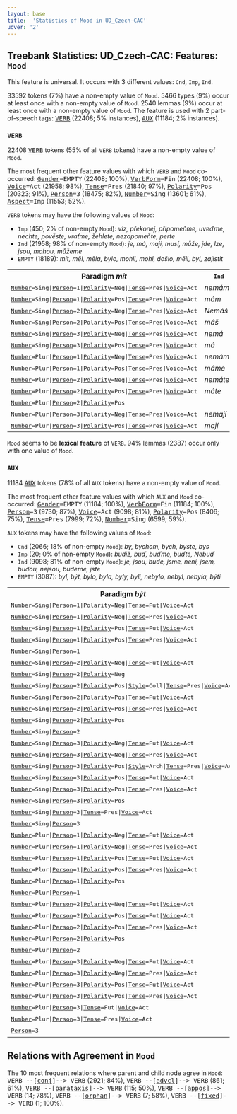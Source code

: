 ```yaml
---
layout: base
title:  'Statistics of Mood in UD_Czech-CAC'
udver: '2'
---
```


## Treebank Statistics: UD_Czech-CAC: Features: `Mood`

This feature is universal.
It occurs with 3 different values: `Cnd`, `Imp`, `Ind`.

33592 tokens (7%) have a non-empty value of `Mood`.
5466 types (9%) occur at least once with a non-empty value of `Mood`.
2540 lemmas (9%) occur at least once with a non-empty value of `Mood`.
The feature is used with 2 part-of-speech tags: <tt><a href="cs_cac-pos-VERB.html">VERB</a></tt> (22408; 5% instances), <tt><a href="cs_cac-pos-AUX.html">AUX</a></tt> (11184; 2% instances).

### `VERB`

22408 <tt><a href="cs_cac-pos-VERB.html">VERB</a></tt> tokens (55% of all `VERB` tokens) have a non-empty value of `Mood`.

The most frequent other feature values with which `VERB` and `Mood` co-occurred: <tt><a href="cs_cac-feat-Gender.html">Gender</a></tt><tt>=EMPTY</tt> (22408; 100%), <tt><a href="cs_cac-feat-VerbForm.html">VerbForm</a></tt><tt>=Fin</tt> (22408; 100%), <tt><a href="cs_cac-feat-Voice.html">Voice</a></tt><tt>=Act</tt> (21958; 98%), <tt><a href="cs_cac-feat-Tense.html">Tense</a></tt><tt>=Pres</tt> (21840; 97%), <tt><a href="cs_cac-feat-Polarity.html">Polarity</a></tt><tt>=Pos</tt> (20323; 91%), <tt><a href="cs_cac-feat-Person.html">Person</a></tt><tt>=3</tt> (18475; 82%), <tt><a href="cs_cac-feat-Number.html">Number</a></tt><tt>=Sing</tt> (13601; 61%), <tt><a href="cs_cac-feat-Aspect.html">Aspect</a></tt><tt>=Imp</tt> (11553; 52%).

`VERB` tokens may have the following values of `Mood`:

* `Imp` (450; 2% of non-empty `Mood`): <em>viz, překonej, připomeňme, uveďme, nechte, pověste, vraťme, žehlete, nezapomeňte, perte</em>
* `Ind` (21958; 98% of non-empty `Mood`): <em>je, má, mají, musí, může, jde, lze, jsou, mohou, můžeme</em>
* `EMPTY` (18189): <em>mít, měl, měla, bylo, mohli, mohl, došlo, měli, byl, zajistit</em>

<table>
  <tr><th>Paradigm <i>mít</i></th><th><tt>Ind</tt></th><th><tt>Imp</tt></th></tr>
  <tr><td><tt><tt><a href="cs_cac-feat-Number.html">Number</a></tt><tt>=Sing</tt>|<tt><a href="cs_cac-feat-Person.html">Person</a></tt><tt>=1</tt>|<tt><a href="cs_cac-feat-Polarity.html">Polarity</a></tt><tt>=Neg</tt>|<tt><a href="cs_cac-feat-Tense.html">Tense</a></tt><tt>=Pres</tt>|<tt><a href="cs_cac-feat-Voice.html">Voice</a></tt><tt>=Act</tt></tt></td><td><em>nemám</em></td><td></td></tr>
  <tr><td><tt><tt><a href="cs_cac-feat-Number.html">Number</a></tt><tt>=Sing</tt>|<tt><a href="cs_cac-feat-Person.html">Person</a></tt><tt>=1</tt>|<tt><a href="cs_cac-feat-Polarity.html">Polarity</a></tt><tt>=Pos</tt>|<tt><a href="cs_cac-feat-Tense.html">Tense</a></tt><tt>=Pres</tt>|<tt><a href="cs_cac-feat-Voice.html">Voice</a></tt><tt>=Act</tt></tt></td><td><em>mám</em></td><td></td></tr>
  <tr><td><tt><tt><a href="cs_cac-feat-Number.html">Number</a></tt><tt>=Sing</tt>|<tt><a href="cs_cac-feat-Person.html">Person</a></tt><tt>=2</tt>|<tt><a href="cs_cac-feat-Polarity.html">Polarity</a></tt><tt>=Neg</tt>|<tt><a href="cs_cac-feat-Tense.html">Tense</a></tt><tt>=Pres</tt>|<tt><a href="cs_cac-feat-Voice.html">Voice</a></tt><tt>=Act</tt></tt></td><td><em>Nemáš</em></td><td></td></tr>
  <tr><td><tt><tt><a href="cs_cac-feat-Number.html">Number</a></tt><tt>=Sing</tt>|<tt><a href="cs_cac-feat-Person.html">Person</a></tt><tt>=2</tt>|<tt><a href="cs_cac-feat-Polarity.html">Polarity</a></tt><tt>=Pos</tt>|<tt><a href="cs_cac-feat-Tense.html">Tense</a></tt><tt>=Pres</tt>|<tt><a href="cs_cac-feat-Voice.html">Voice</a></tt><tt>=Act</tt></tt></td><td><em>máš</em></td><td></td></tr>
  <tr><td><tt><tt><a href="cs_cac-feat-Number.html">Number</a></tt><tt>=Sing</tt>|<tt><a href="cs_cac-feat-Person.html">Person</a></tt><tt>=3</tt>|<tt><a href="cs_cac-feat-Polarity.html">Polarity</a></tt><tt>=Neg</tt>|<tt><a href="cs_cac-feat-Tense.html">Tense</a></tt><tt>=Pres</tt>|<tt><a href="cs_cac-feat-Voice.html">Voice</a></tt><tt>=Act</tt></tt></td><td><em>nemá</em></td><td></td></tr>
  <tr><td><tt><tt><a href="cs_cac-feat-Number.html">Number</a></tt><tt>=Sing</tt>|<tt><a href="cs_cac-feat-Person.html">Person</a></tt><tt>=3</tt>|<tt><a href="cs_cac-feat-Polarity.html">Polarity</a></tt><tt>=Pos</tt>|<tt><a href="cs_cac-feat-Tense.html">Tense</a></tt><tt>=Pres</tt>|<tt><a href="cs_cac-feat-Voice.html">Voice</a></tt><tt>=Act</tt></tt></td><td><em>má</em></td><td></td></tr>
  <tr><td><tt><tt><a href="cs_cac-feat-Number.html">Number</a></tt><tt>=Plur</tt>|<tt><a href="cs_cac-feat-Person.html">Person</a></tt><tt>=1</tt>|<tt><a href="cs_cac-feat-Polarity.html">Polarity</a></tt><tt>=Neg</tt>|<tt><a href="cs_cac-feat-Tense.html">Tense</a></tt><tt>=Pres</tt>|<tt><a href="cs_cac-feat-Voice.html">Voice</a></tt><tt>=Act</tt></tt></td><td><em>nemáme</em></td><td></td></tr>
  <tr><td><tt><tt><a href="cs_cac-feat-Number.html">Number</a></tt><tt>=Plur</tt>|<tt><a href="cs_cac-feat-Person.html">Person</a></tt><tt>=1</tt>|<tt><a href="cs_cac-feat-Polarity.html">Polarity</a></tt><tt>=Pos</tt>|<tt><a href="cs_cac-feat-Tense.html">Tense</a></tt><tt>=Pres</tt>|<tt><a href="cs_cac-feat-Voice.html">Voice</a></tt><tt>=Act</tt></tt></td><td><em>máme</em></td><td></td></tr>
  <tr><td><tt><tt><a href="cs_cac-feat-Number.html">Number</a></tt><tt>=Plur</tt>|<tt><a href="cs_cac-feat-Person.html">Person</a></tt><tt>=2</tt>|<tt><a href="cs_cac-feat-Polarity.html">Polarity</a></tt><tt>=Neg</tt>|<tt><a href="cs_cac-feat-Tense.html">Tense</a></tt><tt>=Pres</tt>|<tt><a href="cs_cac-feat-Voice.html">Voice</a></tt><tt>=Act</tt></tt></td><td><em>nemáte</em></td><td></td></tr>
  <tr><td><tt><tt><a href="cs_cac-feat-Number.html">Number</a></tt><tt>=Plur</tt>|<tt><a href="cs_cac-feat-Person.html">Person</a></tt><tt>=2</tt>|<tt><a href="cs_cac-feat-Polarity.html">Polarity</a></tt><tt>=Pos</tt>|<tt><a href="cs_cac-feat-Tense.html">Tense</a></tt><tt>=Pres</tt>|<tt><a href="cs_cac-feat-Voice.html">Voice</a></tt><tt>=Act</tt></tt></td><td><em>máte</em></td><td></td></tr>
  <tr><td><tt><tt><a href="cs_cac-feat-Number.html">Number</a></tt><tt>=Plur</tt>|<tt><a href="cs_cac-feat-Person.html">Person</a></tt><tt>=2</tt>|<tt><a href="cs_cac-feat-Polarity.html">Polarity</a></tt><tt>=Pos</tt></tt></td><td></td><td><em>mějte</em></td></tr>
  <tr><td><tt><tt><a href="cs_cac-feat-Number.html">Number</a></tt><tt>=Plur</tt>|<tt><a href="cs_cac-feat-Person.html">Person</a></tt><tt>=3</tt>|<tt><a href="cs_cac-feat-Polarity.html">Polarity</a></tt><tt>=Neg</tt>|<tt><a href="cs_cac-feat-Tense.html">Tense</a></tt><tt>=Pres</tt>|<tt><a href="cs_cac-feat-Voice.html">Voice</a></tt><tt>=Act</tt></tt></td><td><em>nemají</em></td><td></td></tr>
  <tr><td><tt><tt><a href="cs_cac-feat-Number.html">Number</a></tt><tt>=Plur</tt>|<tt><a href="cs_cac-feat-Person.html">Person</a></tt><tt>=3</tt>|<tt><a href="cs_cac-feat-Polarity.html">Polarity</a></tt><tt>=Pos</tt>|<tt><a href="cs_cac-feat-Tense.html">Tense</a></tt><tt>=Pres</tt>|<tt><a href="cs_cac-feat-Voice.html">Voice</a></tt><tt>=Act</tt></tt></td><td><em>mají</em></td><td></td></tr>
</table>

`Mood` seems to be **lexical feature** of `VERB`. 94% lemmas (2387) occur only with one value of `Mood`.

### `AUX`

11184 <tt><a href="cs_cac-pos-AUX.html">AUX</a></tt> tokens (78% of all `AUX` tokens) have a non-empty value of `Mood`.

The most frequent other feature values with which `AUX` and `Mood` co-occurred: <tt><a href="cs_cac-feat-Gender.html">Gender</a></tt><tt>=EMPTY</tt> (11184; 100%), <tt><a href="cs_cac-feat-VerbForm.html">VerbForm</a></tt><tt>=Fin</tt> (11184; 100%), <tt><a href="cs_cac-feat-Person.html">Person</a></tt><tt>=3</tt> (9730; 87%), <tt><a href="cs_cac-feat-Voice.html">Voice</a></tt><tt>=Act</tt> (9098; 81%), <tt><a href="cs_cac-feat-Polarity.html">Polarity</a></tt><tt>=Pos</tt> (8406; 75%), <tt><a href="cs_cac-feat-Tense.html">Tense</a></tt><tt>=Pres</tt> (7999; 72%), <tt><a href="cs_cac-feat-Number.html">Number</a></tt><tt>=Sing</tt> (6599; 59%).

`AUX` tokens may have the following values of `Mood`:

* `Cnd` (2066; 18% of non-empty `Mood`): <em>by, bychom, bych, byste, bys</em>
* `Imp` (20; 0% of non-empty `Mood`): <em>budiž, buď, buďme, buďte, Nebuď</em>
* `Ind` (9098; 81% of non-empty `Mood`): <em>je, jsou, bude, jsme, není, jsem, budou, nejsou, budeme, jste</em>
* `EMPTY` (3087): <em>byl, být, bylo, byla, byly, byli, nebylo, nebyl, nebyla, býti</em>

<table>
  <tr><th>Paradigm <i>být</i></th><th><tt>Ind</tt></th><th><tt>Imp</tt></th><th><tt>Cnd</tt></th></tr>
  <tr><td><tt><tt><a href="cs_cac-feat-Number.html">Number</a></tt><tt>=Sing</tt>|<tt><a href="cs_cac-feat-Person.html">Person</a></tt><tt>=1</tt>|<tt><a href="cs_cac-feat-Polarity.html">Polarity</a></tt><tt>=Neg</tt>|<tt><a href="cs_cac-feat-Tense.html">Tense</a></tt><tt>=Fut</tt>|<tt><a href="cs_cac-feat-Voice.html">Voice</a></tt><tt>=Act</tt></tt></td><td><em>nebudu</em></td><td></td><td></td></tr>
  <tr><td><tt><tt><a href="cs_cac-feat-Number.html">Number</a></tt><tt>=Sing</tt>|<tt><a href="cs_cac-feat-Person.html">Person</a></tt><tt>=1</tt>|<tt><a href="cs_cac-feat-Polarity.html">Polarity</a></tt><tt>=Neg</tt>|<tt><a href="cs_cac-feat-Tense.html">Tense</a></tt><tt>=Pres</tt>|<tt><a href="cs_cac-feat-Voice.html">Voice</a></tt><tt>=Act</tt></tt></td><td><em>nejsem</em></td><td></td><td></td></tr>
  <tr><td><tt><tt><a href="cs_cac-feat-Number.html">Number</a></tt><tt>=Sing</tt>|<tt><a href="cs_cac-feat-Person.html">Person</a></tt><tt>=1</tt>|<tt><a href="cs_cac-feat-Polarity.html">Polarity</a></tt><tt>=Pos</tt>|<tt><a href="cs_cac-feat-Tense.html">Tense</a></tt><tt>=Fut</tt>|<tt><a href="cs_cac-feat-Voice.html">Voice</a></tt><tt>=Act</tt></tt></td><td><em>budu</em></td><td></td><td></td></tr>
  <tr><td><tt><tt><a href="cs_cac-feat-Number.html">Number</a></tt><tt>=Sing</tt>|<tt><a href="cs_cac-feat-Person.html">Person</a></tt><tt>=1</tt>|<tt><a href="cs_cac-feat-Polarity.html">Polarity</a></tt><tt>=Pos</tt>|<tt><a href="cs_cac-feat-Tense.html">Tense</a></tt><tt>=Pres</tt>|<tt><a href="cs_cac-feat-Voice.html">Voice</a></tt><tt>=Act</tt></tt></td><td><em>jsem</em></td><td></td><td></td></tr>
  <tr><td><tt><tt><a href="cs_cac-feat-Number.html">Number</a></tt><tt>=Sing</tt>|<tt><a href="cs_cac-feat-Person.html">Person</a></tt><tt>=1</tt></tt></td><td></td><td></td><td><em>bych</em></td></tr>
  <tr><td><tt><tt><a href="cs_cac-feat-Number.html">Number</a></tt><tt>=Sing</tt>|<tt><a href="cs_cac-feat-Person.html">Person</a></tt><tt>=2</tt>|<tt><a href="cs_cac-feat-Polarity.html">Polarity</a></tt><tt>=Neg</tt>|<tt><a href="cs_cac-feat-Tense.html">Tense</a></tt><tt>=Fut</tt>|<tt><a href="cs_cac-feat-Voice.html">Voice</a></tt><tt>=Act</tt></tt></td><td><em>nebudeš</em></td><td></td><td></td></tr>
  <tr><td><tt><tt><a href="cs_cac-feat-Number.html">Number</a></tt><tt>=Sing</tt>|<tt><a href="cs_cac-feat-Person.html">Person</a></tt><tt>=2</tt>|<tt><a href="cs_cac-feat-Polarity.html">Polarity</a></tt><tt>=Neg</tt></tt></td><td></td><td><em>Nebuď</em></td><td></td></tr>
  <tr><td><tt><tt><a href="cs_cac-feat-Number.html">Number</a></tt><tt>=Sing</tt>|<tt><a href="cs_cac-feat-Person.html">Person</a></tt><tt>=2</tt>|<tt><a href="cs_cac-feat-Polarity.html">Polarity</a></tt><tt>=Pos</tt>|<tt><a href="cs_cac-feat-Style.html">Style</a></tt><tt>=Coll</tt>|<tt><a href="cs_cac-feat-Tense.html">Tense</a></tt><tt>=Pres</tt>|<tt><a href="cs_cac-feat-Voice.html">Voice</a></tt><tt>=Act</tt></tt></td><td><em>seš</em></td><td></td><td></td></tr>
  <tr><td><tt><tt><a href="cs_cac-feat-Number.html">Number</a></tt><tt>=Sing</tt>|<tt><a href="cs_cac-feat-Person.html">Person</a></tt><tt>=2</tt>|<tt><a href="cs_cac-feat-Polarity.html">Polarity</a></tt><tt>=Pos</tt>|<tt><a href="cs_cac-feat-Tense.html">Tense</a></tt><tt>=Fut</tt>|<tt><a href="cs_cac-feat-Voice.html">Voice</a></tt><tt>=Act</tt></tt></td><td><em>budeš</em></td><td></td><td></td></tr>
  <tr><td><tt><tt><a href="cs_cac-feat-Number.html">Number</a></tt><tt>=Sing</tt>|<tt><a href="cs_cac-feat-Person.html">Person</a></tt><tt>=2</tt>|<tt><a href="cs_cac-feat-Polarity.html">Polarity</a></tt><tt>=Pos</tt>|<tt><a href="cs_cac-feat-Tense.html">Tense</a></tt><tt>=Pres</tt>|<tt><a href="cs_cac-feat-Voice.html">Voice</a></tt><tt>=Act</tt></tt></td><td><em>jsi, si</em></td><td></td><td></td></tr>
  <tr><td><tt><tt><a href="cs_cac-feat-Number.html">Number</a></tt><tt>=Sing</tt>|<tt><a href="cs_cac-feat-Person.html">Person</a></tt><tt>=2</tt>|<tt><a href="cs_cac-feat-Polarity.html">Polarity</a></tt><tt>=Pos</tt></tt></td><td></td><td><em>buď</em></td><td></td></tr>
  <tr><td><tt><tt><a href="cs_cac-feat-Number.html">Number</a></tt><tt>=Sing</tt>|<tt><a href="cs_cac-feat-Person.html">Person</a></tt><tt>=2</tt></tt></td><td></td><td></td><td><em>bys</em></td></tr>
  <tr><td><tt><tt><a href="cs_cac-feat-Number.html">Number</a></tt><tt>=Sing</tt>|<tt><a href="cs_cac-feat-Person.html">Person</a></tt><tt>=3</tt>|<tt><a href="cs_cac-feat-Polarity.html">Polarity</a></tt><tt>=Neg</tt>|<tt><a href="cs_cac-feat-Tense.html">Tense</a></tt><tt>=Fut</tt>|<tt><a href="cs_cac-feat-Voice.html">Voice</a></tt><tt>=Act</tt></tt></td><td><em>nebude</em></td><td></td><td></td></tr>
  <tr><td><tt><tt><a href="cs_cac-feat-Number.html">Number</a></tt><tt>=Sing</tt>|<tt><a href="cs_cac-feat-Person.html">Person</a></tt><tt>=3</tt>|<tt><a href="cs_cac-feat-Polarity.html">Polarity</a></tt><tt>=Neg</tt>|<tt><a href="cs_cac-feat-Tense.html">Tense</a></tt><tt>=Pres</tt>|<tt><a href="cs_cac-feat-Voice.html">Voice</a></tt><tt>=Act</tt></tt></td><td><em>není</em></td><td></td><td></td></tr>
  <tr><td><tt><tt><a href="cs_cac-feat-Number.html">Number</a></tt><tt>=Sing</tt>|<tt><a href="cs_cac-feat-Person.html">Person</a></tt><tt>=3</tt>|<tt><a href="cs_cac-feat-Polarity.html">Polarity</a></tt><tt>=Pos</tt>|<tt><a href="cs_cac-feat-Style.html">Style</a></tt><tt>=Arch</tt>|<tt><a href="cs_cac-feat-Tense.html">Tense</a></tt><tt>=Pres</tt>|<tt><a href="cs_cac-feat-Voice.html">Voice</a></tt><tt>=Act</tt></tt></td><td><em>jest</em></td><td></td><td></td></tr>
  <tr><td><tt><tt><a href="cs_cac-feat-Number.html">Number</a></tt><tt>=Sing</tt>|<tt><a href="cs_cac-feat-Person.html">Person</a></tt><tt>=3</tt>|<tt><a href="cs_cac-feat-Polarity.html">Polarity</a></tt><tt>=Pos</tt>|<tt><a href="cs_cac-feat-Tense.html">Tense</a></tt><tt>=Fut</tt>|<tt><a href="cs_cac-feat-Voice.html">Voice</a></tt><tt>=Act</tt></tt></td><td><em>bude</em></td><td></td><td></td></tr>
  <tr><td><tt><tt><a href="cs_cac-feat-Number.html">Number</a></tt><tt>=Sing</tt>|<tt><a href="cs_cac-feat-Person.html">Person</a></tt><tt>=3</tt>|<tt><a href="cs_cac-feat-Polarity.html">Polarity</a></tt><tt>=Pos</tt>|<tt><a href="cs_cac-feat-Tense.html">Tense</a></tt><tt>=Pres</tt>|<tt><a href="cs_cac-feat-Voice.html">Voice</a></tt><tt>=Act</tt></tt></td><td><em>je</em></td><td></td><td></td></tr>
  <tr><td><tt><tt><a href="cs_cac-feat-Number.html">Number</a></tt><tt>=Sing</tt>|<tt><a href="cs_cac-feat-Person.html">Person</a></tt><tt>=3</tt>|<tt><a href="cs_cac-feat-Polarity.html">Polarity</a></tt><tt>=Pos</tt></tt></td><td></td><td><em>budiž</em></td><td></td></tr>
  <tr><td><tt><tt><a href="cs_cac-feat-Number.html">Number</a></tt><tt>=Sing</tt>|<tt><a href="cs_cac-feat-Person.html">Person</a></tt><tt>=3</tt>|<tt><a href="cs_cac-feat-Tense.html">Tense</a></tt><tt>=Pres</tt>|<tt><a href="cs_cac-feat-Voice.html">Voice</a></tt><tt>=Act</tt></tt></td><td><em>je</em></td><td></td><td></td></tr>
  <tr><td><tt><tt><a href="cs_cac-feat-Number.html">Number</a></tt><tt>=Sing</tt>|<tt><a href="cs_cac-feat-Person.html">Person</a></tt><tt>=3</tt></tt></td><td></td><td></td><td><em>by</em></td></tr>
  <tr><td><tt><tt><a href="cs_cac-feat-Number.html">Number</a></tt><tt>=Plur</tt>|<tt><a href="cs_cac-feat-Person.html">Person</a></tt><tt>=1</tt>|<tt><a href="cs_cac-feat-Polarity.html">Polarity</a></tt><tt>=Neg</tt>|<tt><a href="cs_cac-feat-Tense.html">Tense</a></tt><tt>=Fut</tt>|<tt><a href="cs_cac-feat-Voice.html">Voice</a></tt><tt>=Act</tt></tt></td><td><em>nebudeme</em></td><td></td><td></td></tr>
  <tr><td><tt><tt><a href="cs_cac-feat-Number.html">Number</a></tt><tt>=Plur</tt>|<tt><a href="cs_cac-feat-Person.html">Person</a></tt><tt>=1</tt>|<tt><a href="cs_cac-feat-Polarity.html">Polarity</a></tt><tt>=Neg</tt>|<tt><a href="cs_cac-feat-Tense.html">Tense</a></tt><tt>=Pres</tt>|<tt><a href="cs_cac-feat-Voice.html">Voice</a></tt><tt>=Act</tt></tt></td><td><em>nejsme</em></td><td></td><td></td></tr>
  <tr><td><tt><tt><a href="cs_cac-feat-Number.html">Number</a></tt><tt>=Plur</tt>|<tt><a href="cs_cac-feat-Person.html">Person</a></tt><tt>=1</tt>|<tt><a href="cs_cac-feat-Polarity.html">Polarity</a></tt><tt>=Pos</tt>|<tt><a href="cs_cac-feat-Tense.html">Tense</a></tt><tt>=Fut</tt>|<tt><a href="cs_cac-feat-Voice.html">Voice</a></tt><tt>=Act</tt></tt></td><td><em>budeme</em></td><td></td><td></td></tr>
  <tr><td><tt><tt><a href="cs_cac-feat-Number.html">Number</a></tt><tt>=Plur</tt>|<tt><a href="cs_cac-feat-Person.html">Person</a></tt><tt>=1</tt>|<tt><a href="cs_cac-feat-Polarity.html">Polarity</a></tt><tt>=Pos</tt>|<tt><a href="cs_cac-feat-Tense.html">Tense</a></tt><tt>=Pres</tt>|<tt><a href="cs_cac-feat-Voice.html">Voice</a></tt><tt>=Act</tt></tt></td><td><em>jsme</em></td><td></td><td></td></tr>
  <tr><td><tt><tt><a href="cs_cac-feat-Number.html">Number</a></tt><tt>=Plur</tt>|<tt><a href="cs_cac-feat-Person.html">Person</a></tt><tt>=1</tt>|<tt><a href="cs_cac-feat-Polarity.html">Polarity</a></tt><tt>=Pos</tt></tt></td><td></td><td><em>buďme</em></td><td></td></tr>
  <tr><td><tt><tt><a href="cs_cac-feat-Number.html">Number</a></tt><tt>=Plur</tt>|<tt><a href="cs_cac-feat-Person.html">Person</a></tt><tt>=1</tt></tt></td><td></td><td></td><td><em>bychom</em></td></tr>
  <tr><td><tt><tt><a href="cs_cac-feat-Number.html">Number</a></tt><tt>=Plur</tt>|<tt><a href="cs_cac-feat-Person.html">Person</a></tt><tt>=2</tt>|<tt><a href="cs_cac-feat-Polarity.html">Polarity</a></tt><tt>=Neg</tt>|<tt><a href="cs_cac-feat-Tense.html">Tense</a></tt><tt>=Fut</tt>|<tt><a href="cs_cac-feat-Voice.html">Voice</a></tt><tt>=Act</tt></tt></td><td><em>nebudete</em></td><td></td><td></td></tr>
  <tr><td><tt><tt><a href="cs_cac-feat-Number.html">Number</a></tt><tt>=Plur</tt>|<tt><a href="cs_cac-feat-Person.html">Person</a></tt><tt>=2</tt>|<tt><a href="cs_cac-feat-Polarity.html">Polarity</a></tt><tt>=Pos</tt>|<tt><a href="cs_cac-feat-Tense.html">Tense</a></tt><tt>=Fut</tt>|<tt><a href="cs_cac-feat-Voice.html">Voice</a></tt><tt>=Act</tt></tt></td><td><em>budete</em></td><td></td><td></td></tr>
  <tr><td><tt><tt><a href="cs_cac-feat-Number.html">Number</a></tt><tt>=Plur</tt>|<tt><a href="cs_cac-feat-Person.html">Person</a></tt><tt>=2</tt>|<tt><a href="cs_cac-feat-Polarity.html">Polarity</a></tt><tt>=Pos</tt>|<tt><a href="cs_cac-feat-Tense.html">Tense</a></tt><tt>=Pres</tt>|<tt><a href="cs_cac-feat-Voice.html">Voice</a></tt><tt>=Act</tt></tt></td><td><em>jste</em></td><td></td><td></td></tr>
  <tr><td><tt><tt><a href="cs_cac-feat-Number.html">Number</a></tt><tt>=Plur</tt>|<tt><a href="cs_cac-feat-Person.html">Person</a></tt><tt>=2</tt>|<tt><a href="cs_cac-feat-Polarity.html">Polarity</a></tt><tt>=Pos</tt></tt></td><td></td><td><em>buďte</em></td><td></td></tr>
  <tr><td><tt><tt><a href="cs_cac-feat-Number.html">Number</a></tt><tt>=Plur</tt>|<tt><a href="cs_cac-feat-Person.html">Person</a></tt><tt>=2</tt></tt></td><td></td><td></td><td><em>byste</em></td></tr>
  <tr><td><tt><tt><a href="cs_cac-feat-Number.html">Number</a></tt><tt>=Plur</tt>|<tt><a href="cs_cac-feat-Person.html">Person</a></tt><tt>=3</tt>|<tt><a href="cs_cac-feat-Polarity.html">Polarity</a></tt><tt>=Neg</tt>|<tt><a href="cs_cac-feat-Tense.html">Tense</a></tt><tt>=Fut</tt>|<tt><a href="cs_cac-feat-Voice.html">Voice</a></tt><tt>=Act</tt></tt></td><td><em>nebudou</em></td><td></td><td></td></tr>
  <tr><td><tt><tt><a href="cs_cac-feat-Number.html">Number</a></tt><tt>=Plur</tt>|<tt><a href="cs_cac-feat-Person.html">Person</a></tt><tt>=3</tt>|<tt><a href="cs_cac-feat-Polarity.html">Polarity</a></tt><tt>=Neg</tt>|<tt><a href="cs_cac-feat-Tense.html">Tense</a></tt><tt>=Pres</tt>|<tt><a href="cs_cac-feat-Voice.html">Voice</a></tt><tt>=Act</tt></tt></td><td><em>nejsou</em></td><td></td><td></td></tr>
  <tr><td><tt><tt><a href="cs_cac-feat-Number.html">Number</a></tt><tt>=Plur</tt>|<tt><a href="cs_cac-feat-Person.html">Person</a></tt><tt>=3</tt>|<tt><a href="cs_cac-feat-Polarity.html">Polarity</a></tt><tt>=Pos</tt>|<tt><a href="cs_cac-feat-Tense.html">Tense</a></tt><tt>=Fut</tt>|<tt><a href="cs_cac-feat-Voice.html">Voice</a></tt><tt>=Act</tt></tt></td><td><em>budou</em></td><td></td><td></td></tr>
  <tr><td><tt><tt><a href="cs_cac-feat-Number.html">Number</a></tt><tt>=Plur</tt>|<tt><a href="cs_cac-feat-Person.html">Person</a></tt><tt>=3</tt>|<tt><a href="cs_cac-feat-Polarity.html">Polarity</a></tt><tt>=Pos</tt>|<tt><a href="cs_cac-feat-Tense.html">Tense</a></tt><tt>=Pres</tt>|<tt><a href="cs_cac-feat-Voice.html">Voice</a></tt><tt>=Act</tt></tt></td><td><em>jsou</em></td><td></td><td></td></tr>
  <tr><td><tt><tt><a href="cs_cac-feat-Number.html">Number</a></tt><tt>=Plur</tt>|<tt><a href="cs_cac-feat-Person.html">Person</a></tt><tt>=3</tt>|<tt><a href="cs_cac-feat-Tense.html">Tense</a></tt><tt>=Fut</tt>|<tt><a href="cs_cac-feat-Voice.html">Voice</a></tt><tt>=Act</tt></tt></td><td><em>budou</em></td><td></td><td></td></tr>
  <tr><td><tt><tt><a href="cs_cac-feat-Number.html">Number</a></tt><tt>=Plur</tt>|<tt><a href="cs_cac-feat-Person.html">Person</a></tt><tt>=3</tt>|<tt><a href="cs_cac-feat-Tense.html">Tense</a></tt><tt>=Pres</tt>|<tt><a href="cs_cac-feat-Voice.html">Voice</a></tt><tt>=Act</tt></tt></td><td><em>jsou</em></td><td></td><td></td></tr>
  <tr><td><tt><tt><a href="cs_cac-feat-Person.html">Person</a></tt><tt>=3</tt></tt></td><td></td><td></td><td><em>by</em></td></tr>
</table>

## Relations with Agreement in `Mood`

The 10 most frequent relations where parent and child node agree in `Mood`:
<tt>VERB --[<tt><a href="cs_cac-dep-conj.html">conj</a></tt>]--> VERB</tt> (2921; 84%),
<tt>VERB --[<tt><a href="cs_cac-dep-advcl.html">advcl</a></tt>]--> VERB</tt> (861; 61%),
<tt>VERB --[<tt><a href="cs_cac-dep-parataxis.html">parataxis</a></tt>]--> VERB</tt> (115; 50%),
<tt>VERB --[<tt><a href="cs_cac-dep-appos.html">appos</a></tt>]--> VERB</tt> (14; 78%),
<tt>VERB --[<tt><a href="cs_cac-dep-orphan.html">orphan</a></tt>]--> VERB</tt> (7; 58%),
<tt>VERB --[<tt><a href="cs_cac-dep-fixed.html">fixed</a></tt>]--> VERB</tt> (1; 100%).

